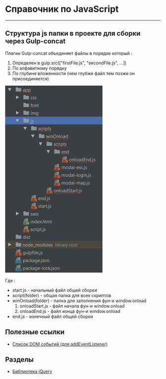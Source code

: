 # Справочник по JavaScript

---
## Структура js папки в проекте для сборки через Gulp-concat

Плагин Gulp-concat объединяет файлы в порядке который :
1. Определен в gulp.src(["firstFile.js", "secondFile.js", ...])
2. По алфавитному порядку
3. По глубине вложенности (чем глубже файл тем позже он присоединяется)

![img](img/jsFilesStruct.png)

Где :
* start.js - начальный файл общей сборки
* script(folder) - общая папка для всех скриптов
* winOnload(folder) - папка для заполнения фун-и window.onload
	1. onloadStart.js - файл начала фун-и window.onload
	2. onloadEnd.js - файл конца фун-и window.onload
* end.js - конечный файл общей сборки

## Полезные ссылки

* [Список DOM событий (для addEventListener)](https://developer.mozilla.org/en-US/docs/Web/Events)

## Разделы

* [Библиотека jQuery](jQuery/)